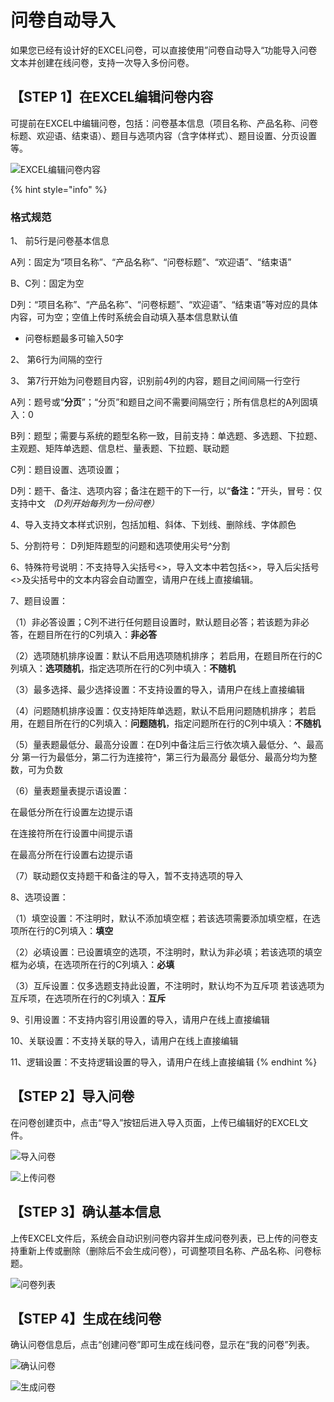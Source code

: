 # 问卷自动导入

如果您已经有设计好的EXCEL问卷，可以直接使用”问卷自动导入“功能导入问卷文本并创建在线问卷，支持一次导入多份问卷。

## 【STEP 1】在EXCEL编辑问卷内容

可提前在EXCEL中编辑问卷，包括：问卷基本信息（项目名称、产品名称、问卷标题、欢迎语、结束语）、题目与选项内容（含字体样式）、题目设置、分页设置等。

![EXCEL&#x7F16;&#x8F91;&#x95EE;&#x5377;&#x5185;&#x5BB9;](../../../.gitbook/assets/image%20%28354%29.png)

{% hint style="info" %}
### 格式规范 

1、 前5行是问卷基本信息

A列：固定为“项目名称”、“产品名称”、“问卷标题”、“欢迎语”、“结束语”

B、C列：固定为空

D列：“项目名称”、“产品名称”、“问卷标题”、“欢迎语”、“结束语”等对应的具体内容，可为空；空值上传时系统会自动填入基本信息默认值

* 问卷标题最多可输入50字 

2、 第6行为间隔的空行 

3、 第7行开始为问卷题目内容，识别前4列的内容，题目之间间隔一行空行 

A列：题号或“**分页**”；“分页”和题目之间不需要间隔空行；所有信息栏的A列固填入：0 

B列：题型；需要与系统的题型名称一致，目前支持：单选题、多选题、下拉题、主观题、矩阵单选题、信息栏、量表题、下拉题、联动题 

C列：题目设置、选项设置； 

D列：题干、备注、选项内容；备注在题干的下一行，以“**备注：**”开头，冒号：仅支持中文 _（D列开始每列为一份问卷）_ 

4、导入支持文本样式识别，包括加粗、斜体、下划线、删除线、字体颜色 

5、分割符号： D列矩阵题型的问题和选项使用尖号^分割 

6、特殊符号说明：不支持导入尖括号&lt;&gt;，导入文本中若包括&lt;&gt;，导入后尖括号&lt;&gt;及尖括号中的文本内容会自动置空，请用户在线上直接编辑。

7、题目设置： 

（1）非必答设置；C列不进行任何题目设置时，默认题目必答；若该题为非必答，在题目所在行的C列填入：**非必答** 

（2）选项随机排序设置：默认不启用选项随机排序； 若启用，在题目所在行的C列填入：**选项随机**，指定选项所在行的C列中填入：**不随机** 

（3）最多选择、最少选择设置：不支持设置的导入，请用户在线上直接编辑 

（4）问题随机排序设置：仅支持矩阵单选题，默认不启用问题随机排序； 若启用，在题目所在行的C列填入：**问题随机**，指定问题所在行的C列中填入：**不随机** 

（5）量表题最低分、最高分设置：在D列中备注后三行依次填入最低分、^、最高分 第一行为最低分，第二行为连接符^，第三行为最高分 最低分、最高分均为整数，可为负数 

（6）量表题量表提示语设置： 

在最低分所在行设置左边提示语 

在连接符所在行设置中间提示语 

在最高分所在行设置右边提示语 

（7）联动题仅支持题干和备注的导入，暂不支持选项的导入 

8、选项设置： 

（1）填空设置：不注明时，默认不添加填空框；若该选项需要添加填空框，在选项所在行的C列填入：**填空** 

（2）必填设置：已设置填空的选项，不注明时，默认为非必填；若该选项的填空框为必填，在选项所在行的C列填入：**必填** 

（3）互斥设置：仅多选题支持此设置，不注明时，默认均不为互斥项 若该选项为互斥项，在选项所在行的C列填入：**互斥** 

9、引用设置：不支持内容引用设置的导入，请用户在线上直接编辑 

10、关联设置：不支持关联的导入，请用户在线上直接编辑 

11、逻辑设置：不支持逻辑设置的导入，请用户在线上直接编辑
{% endhint %}

## 【STEP 2】导入问卷

在问卷创建页中，点击“导入”按钮后进入导入页面，上传已编辑好的EXCEL文件。

![&#x5BFC;&#x5165;&#x95EE;&#x5377;](../../../.gitbook/assets/image%20%28388%29.png)

![&#x4E0A;&#x4F20;&#x95EE;&#x5377;](../../../.gitbook/assets/image%20%28337%29.png)

## 【STEP 3】确认基本信息

上传EXCEL文件后，系统会自动识别问卷内容并生成问卷列表，已上传的问卷支持重新上传或删除（删除后不会生成问卷），可调整项目名称、产品名称、问卷标题。

![&#x95EE;&#x5377;&#x5217;&#x8868;](../../../.gitbook/assets/image%20%28147%29.png)

## 【STEP 4】生成在线问卷

确认问卷信息后，点击“创建问卷”即可生成在线问卷，显示在“我的问卷”列表。

![&#x786E;&#x8BA4;&#x95EE;&#x5377;](../../../.gitbook/assets/image%20%2871%29.png)

![&#x751F;&#x6210;&#x95EE;&#x5377;](../../../.gitbook/assets/image%20%28397%29.png)


